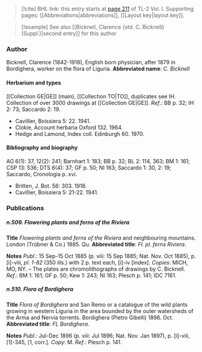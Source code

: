 > [!cite] BHL link: this entry starts at [page 211](https://www.biodiversitylibrary.org/page/33120342) of TL-2 Vol. I.
> Supporting pages: [[Abbreviations|abbreviations]], [[Layout key|layout key]].

> [!example] See also [[Bicknell, Clarence {std. C. Bicknell} (Suppl.)|second entry]] for this author

### Author

Bicknell, Clarence (1842-1918), English born physician, after 1879 in Bordighera, worker on the flora of Liguria. 
**Abbreviated name**: *C. Bicknell*

#### Herbarium and types

[[Collection GE|GE]] (main), [[Collection TO|TO]], duplicates see IH. Collection of over 3000 drawings at [[Collection GE|GE]].
*Ref*.: BB p. 32; IH 2: 73; Saccardo 2: 19.
- Cavillier, Boissiera 5: 22. 1941.
- Clokie, Account herbaria Oxford 132. 1964.
- Hedge and Lamond, Index coll. Edinburgh 60. 1970.

#### Bibliography and biography

AG 6(1): 37, 12(2): 241; Barnhart 1: 183; BB p. 32; BL 2: 114, 363; BM 1: 161; CSP 13: 536; DTS 6(4): 37; GF p. 50; NI 163; Saccardo 1: 30, 2: 19; Saccardo, Cronologia p. xvi.
- Britten, J. Bot. 56: 303. 1918.
- Cavillier, Boissiera 5: 21-22. 1941.

### Publications

##### n.509. Flowering plants and ferns of the Riviera

**Title**
*Flowering plants and ferns of the Riviera* and neighbouring mountains. London (Trübner & Co.) 1885. Qu.
**Abbreviated title**: *Fl. pl. ferns Riviera*.

**Notes**
*Publ*.: 15 Sep-15 Oct 1885 (p. viii: 15 Sep 1885; Nat. Nov. Oct 1885), p. \[i\]-viii, *pl. 1-82* (350 ills.) with 2 p. text each, \[i\]-iv \[index\]. *Copies*: MICH, MO, NY. – The plates are chromolithographs of drawings by C. Bicknell.
*Ref*.: BM 1: 161; GF p. 50; Kew 1: 243; NI 163; Plesch p. 141; IDC 7161.

##### n.510. Flora of Bordighera

**Title**
*Flora of Bordighera* and San Remo or a catalogue of the wild plants growing in western Liguria in the area bounded by the outer watersheds of the Arma and Nervia torrents. Bordighera (Pietro Gibelli) 1896. Oct.
**Abbreviated title**: *FL Bordighera*.

**Notes**
*Publ*.: Jul-Dec 1896 (p. viii: Jul 1896; Nat. Nov. Jan 1897), p. \[i\]-viii, \[1\]-345, \[1, corr.\].
*Copy*: M.
*Ref*.: Plesch p. 141.

